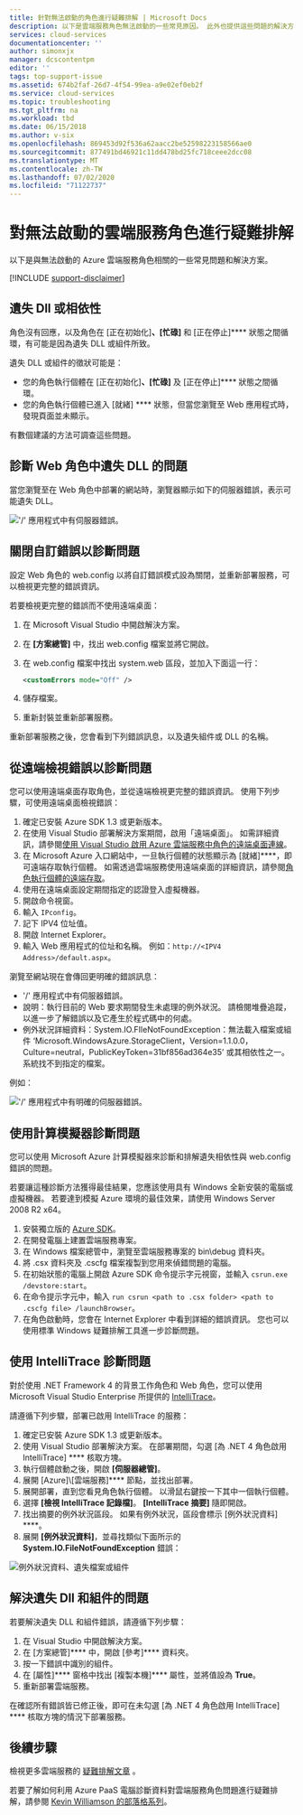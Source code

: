 ```yaml
---
title: 針對無法啟動的角色進行疑難排解 | Microsoft Docs
description: 以下是雲端服務角色無法啟動的一些常見原因。 此外也提供這些問題的解決方案。
services: cloud-services
documentationcenter: ''
author: simonxjx
manager: dcscontentpm
editor: ''
tags: top-support-issue
ms.assetid: 674b2faf-26d7-4f54-99ea-a9e02ef0eb2f
ms.service: cloud-services
ms.topic: troubleshooting
ms.tgt_pltfrm: na
ms.workload: tbd
ms.date: 06/15/2018
ms.author: v-six
ms.openlocfilehash: 869453d92f536a62aacc2be52598223158566ae0
ms.sourcegitcommit: 877491bd46921c11dd478bd25fc718ceee2dcc08
ms.translationtype: MT
ms.contentlocale: zh-TW
ms.lasthandoff: 07/02/2020
ms.locfileid: "71122737"
---
```

# <a name="troubleshoot-cloud-service-roles-that-fail-to-start"></a>對無法啟動的雲端服務角色進行疑難排解
以下是與無法啟動的 Azure 雲端服務角色相關的一些常見問題和解決方案。

[!INCLUDE [support-disclaimer](../../includes/support-disclaimer.md)]

## <a name="missing-dlls-or-dependencies"></a>遺失 Dll 或相依性
角色沒有回應，以及角色在 [正在初始化]****、[忙碌]**** 和 [正在停止]**** 狀態之間循環，有可能是因為遺失 DLL 或組件所致。

遺失 DLL 或組件的徵狀可能是：

* 您的角色執行個體在 [正在初始化]****、[忙碌]**** 及 [正在停止]**** 狀態之間循環。
* 您的角色執行個體已進入 [就緒] **** 狀態，但當您瀏覽至 Web 應用程式時，發現頁面並未顯示。

有數個建議的方法可調查這些問題。

## <a name="diagnose-missing-dll-issues-in-a-web-role"></a>診斷 Web 角色中遺失 DLL 的問題
當您瀏覽至在 Web 角色中部署的網站時，瀏覽器顯示如下的伺服器錯誤，表示可能遺失 DLL。

!['/' 應用程式中有伺服器錯誤。](./media/cloud-services-troubleshoot-roles-that-fail-start/ic503388.png)

## <a name="diagnose-issues-by-turning-off-custom-errors"></a>關閉自訂錯誤以診斷問題
設定 Web 角色的 web.config 以將自訂錯誤模式設為關閉，並重新部署服務，可以檢視更完整的錯誤資訊。

若要檢視更完整的錯誤而不使用遠端桌面：

1. 在 Microsoft Visual Studio 中開啟解決方案。
2. 在 **[方案總管]** 中，找出 web.config 檔案並將它開啟。
3. 在 web.config 檔案中找出 system.web 區段，並加入下面這一行：

    ```xml
    <customErrors mode="Off" />
    ```
4. 儲存檔案。
5. 重新封裝並重新部署服務。

重新部署服務之後，您會看到下列錯誤訊息，以及遺失組件或 DLL 的名稱。

## <a name="diagnose-issues-by-viewing-the-error-remotely"></a>從遠端檢視錯誤以診斷問題
您可以使用遠端桌面存取角色，並從遠端檢視更完整的錯誤資訊。 使用下列步驟，可使用遠端桌面檢視錯誤：

1. 確定已安裝 Azure SDK 1.3 或更新版本。
2. 在使用 Visual Studio 部署解決方案期間，啟用「遠端桌面」。 如需詳細資訊，請參閱[使用 Visual Studio 啟用 Azure 雲端服務中角色的遠端桌面連線](cloud-services-role-enable-remote-desktop-visual-studio.md)。
3. 在 Microsoft Azure 入口網站中，一旦執行個體的狀態顯示為 [就緒]****，即可遠端存取執行個體。 如需透過雲端服務使用遠端桌面的詳細資訊，請參閱[角色執行個體的遠端存取](cloud-services-role-enable-remote-desktop-new-portal.md#remote-into-role-instances)。
5. 使用在遠端桌面設定期間指定的認證登入虛擬機器。
6. 開啟命令視窗。
7. 輸入 `IPconfig`。
8. 記下 IPV4 位址值。
9. 開啟 Internet Explorer。
10. 輸入 Web 應用程式的位址和名稱。 例如：`http://<IPV4 Address>/default.aspx`。

瀏覽至網站現在會傳回更明確的錯誤訊息：

* '/' 應用程式中有伺服器錯誤。
* 說明：執行目前的 Web 要求期間發生未處理的例外狀況。 請檢閱堆疊追蹤，以進一步了解錯誤以及它產生於程式碼中的何處。
* 例外狀況詳細資料：System.IO.FIleNotFoundException：無法載入檔案或組件 ‘Microsoft.WindowsAzure.StorageClient，Version=1.1.0.0，Culture=neutral，PublicKeyToken=31bf856ad364e35’ 或其相依性之一。 系統找不到指定的檔案。

例如：

!['/' 應用程式中有明確的伺服器錯誤。](./media/cloud-services-troubleshoot-roles-that-fail-start/ic503389.png)

## <a name="diagnose-issues-by-using-the-compute-emulator"></a>使用計算模擬器診斷問題
您可以使用 Microsoft Azure 計算模擬器來診斷和排解遺失相依性與 web.config 錯誤的問題。

若要讓這種診斷方法獲得最佳結果，您應該使用具有 Windows 全新安裝的電腦或虛擬機器。 若要達到模擬 Azure 環境的最佳效果，請使用 Windows Server 2008 R2 x64。

1. 安裝獨立版的 [Azure SDK](https://azure.microsoft.com/downloads/)。
2. 在開發電腦上建置雲端服務專案。
3. 在 Windows 檔案總管中，瀏覽至雲端服務專案的 bin\debug 資料夾。
4. 將 .csx 資料夾及 .cscfg 檔案複製到您用來偵錯問題的電腦。
5. 在初始狀態的電腦上開啟 Azure SDK 命令提示字元視窗，並輸入 `csrun.exe /devstore:start`。
6. 在命令提示字元中，輸入 `run csrun <path to .csx folder> <path to .cscfg file> /launchBrowser`。
7. 在角色啟動時，您會在 Internet Explorer 中看到詳細的錯誤資訊。 您也可以使用標準 Windows 疑難排解工具進一步診斷問題。

## <a name="diagnose-issues-by-using-intellitrace"></a>使用 IntelliTrace 診斷問題
對於使用 .NET Framework 4 的背景工作角色和 Web 角色，您可以使用 Microsoft Visual Studio Enterprise 所提供的 [IntelliTrace](/visualstudio/debugger/intellitrace)。

請遵循下列步驟，部署已啟用 IntelliTrace 的服務：

1. 確定已安裝 Azure SDK 1.3 或更新版本。
2. 使用 Visual Studio 部署解決方案。 在部署期間，勾選 [為 .NET 4 角色啟用 IntelliTrace] **** 核取方塊。
3. 執行個體啟動之後，開啟 **[伺服器總管]**。
4. 展開 [Azure]\\[雲端服務]**** 節點，並找出部署。
5. 展開部署，直到您看見角色執行個體。 以滑鼠右鍵按一下其中一個執行個體。
6. 選擇 **[檢視 IntelliTrace 記錄檔]**。 **[IntelliTrace 摘要]** 隨即開啟。
7. 找出摘要的例外狀況區段。 如果有例外狀況，區段會標示 [例外狀況資料] ****。
8. 展開 **[例外狀況資料]**，並尋找類似下面所示的 **System.IO.FileNotFoundException** 錯誤：

![例外狀況資料、遺失檔案或組件](./media/cloud-services-troubleshoot-roles-that-fail-start/ic503390.png)

## <a name="address-missing-dlls-and-assemblies"></a>解決遺失 Dll 和組件的問題
若要解決遺失 DLL 和組件錯誤，請遵循下列步驟：

1. 在 Visual Studio 中開啟解決方案。
2. 在 [方案總管]**** 中，開啟 [參考]**** 資料夾。
3. 按一下錯誤中識別的組件。
4. 在 [屬性]**** 窗格中找出 [複製本機]**** 屬性，並將值設為 **True**。
5. 重新部署雲端服務。

在確認所有錯誤皆已修正後，即可在未勾選 [為 .NET 4 角色啟用 IntelliTrace] **** 核取方塊的情況下部署服務。

## <a name="next-steps"></a>後續步驟
檢視更多雲端服務的 [疑難排解文章](https://azure.microsoft.com/documentation/articles/?tag=top-support-issue&product=cloud-services) 。

若要了解如何利用 Azure PaaS 電腦診斷資料對雲端服務角色問題進行疑難排解，請參閱 [Kevin Williamson 的部落格系列](https://blogs.msdn.com/b/kwill/archive/2013/08/09/windows-azure-paas-compute-diagnostics-data.aspx)。
